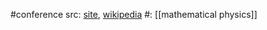#conference 
src: [site](https://www.iamp.org/page.php?page=page_congress), [wikipedia](https://en.wikipedia.org/wiki/International_Congress_on_Mathematical_Physics) 
#: [[mathematical physics]] 

